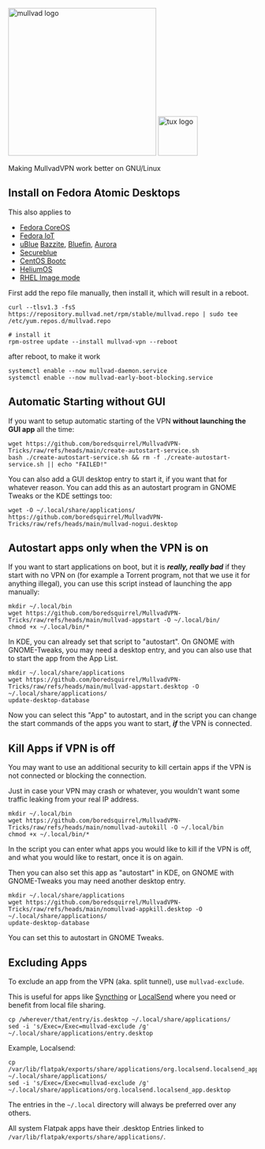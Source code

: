 <img src="https://mullvad.net/_app/immutable/assets/logo.Ba5MUFAA.svg" alt="mullvad logo" width="300"/> <img src="https://www.kernel.org/theme/images/logos/tux.png" alt="tux logo" width="80"/>

Making MullvadVPN work better on GNU/Linux

## Install on Fedora Atomic Desktops
This also applies to
- [Fedora CoreOS](https://fedoraproject.org/coreos/)
- [Fedora IoT](https://fedoraproject.org/iot/)
- [uBlue](https://universal-blue.org) [Bazzite](https://bazzite.gg), [Bluefin](https://projectbluefin.io/), [Aurora](https://getaurora.dev/)
- [Secureblue](https://github.com/secureblue/secureblue)
- [CentOS Bootc](https://gitlab.com/redhat/centos-stream/containers/bootc)
- [HeliumOS](https://heliumos.org)
- [RHEL Image mode](https://www.redhat.com/en/technologies/linux-platforms/enterprise-linux/image-mode)

First add the repo file manually, then install it, which will result in a reboot.

```
curl --tlsv1.3 -fsS https://repository.mullvad.net/rpm/stable/mullvad.repo | sudo tee /etc/yum.repos.d/mullvad.repo

# install it
rpm-ostree update --install mullvad-vpn --reboot
```

after reboot, to make it work

```
systemctl enable --now mullvad-daemon.service
systemctl enable --now mullvad-early-boot-blocking.service
```

## Automatic Starting without GUI
If you want to setup automatic starting of the VPN **without launching the GUI app** all the time:

```
wget https://github.com/boredsquirrel/MullvadVPN-Tricks/raw/refs/heads/main/create-autostart-service.sh
bash ./create-autostart-service.sh && rm -f ./create-autostart-service.sh || echo "FAILED!"
```

You can also add a GUI desktop entry to start it, if you want that for whatever reason. You can add this as an autostart program in GNOME Tweaks or the KDE settings too:

```
wget -O ~/.local/share/applications/ https://github.com/boredsquirrel/MullvadVPN-Tricks/raw/refs/heads/main/mullvad-nogui.desktop
```

## Autostart apps only when the VPN is on

If you want to start applications on boot, but it is ***really, really bad*** if they start with no VPN on (for example a Torrent program, not that we use it for anything illegal), you can use this script instead of launching the app manually:

```
mkdir ~/.local/bin
wget https://github.com/boredsquirrel/MullvadVPN-Tricks/raw/refs/heads/main/mullvad-appstart -O ~/.local/bin/
chmod +x ~/.local/bin/*
```

In KDE, you can already set that script to "autostart". On GNOME with GNOME-Tweaks, you may need a desktop entry, and you can also use that to start the app from the App List.

```
mkdir ~/.local/share/applications
wget https://github.com/boredsquirrel/MullvadVPN-Tricks/raw/refs/heads/main/mullvad-appstart.desktop -O ~/.local/share/applications/
update-desktop-database
```

Now you can select this "App" to autostart, and in the script you can change the start commands of the apps you want to start, ***if*** the VPN is connected.

## Kill Apps if VPN is off
You may want to use an additional security to kill certain apps if the VPN is not connected or blocking the connection.

Just in case your VPN may crash or whatever, you wouldn't want some traffic leaking from your real IP address.

```
mkdir ~/.local/bin
wget https://github.com/boredsquirrel/MullvadVPN-Tricks/raw/refs/heads/main/nomullvad-autokill -O ~/.local/bin
chmod +x ~/.local/bin/*
```

In the script you can enter what apps you would like to kill if the VPN is off, and what you would like to restart, once it is on again.

Then you can also set this app as "autostart" in KDE, on GNOME with GNOME-Tweaks you may need another desktop entry.

```
mkdir ~/.local/share/applications
wget https://github.com/boredsquirrel/MullvadVPN-Tricks/raw/refs/heads/main/nomullvad-appkill.desktop -O ~/.local/share/applications/
update-desktop-database
```

You can set this to autostart in GNOME Tweaks.

## Excluding Apps
To exclude an app from the VPN (aka. split tunnel), use `mullvad-exclude`.

This is useful for apps like [Syncthing](https://flathub.org/apps/com.github.zocker_160.SyncThingy) or [LocalSend](https://flathub.org/apps/org.localsend.localsend_app) where you need or benefit from local file sharing.

```
cp /wherever/that/entry/is.desktop ~/.local/share/applications/
sed -i 's/Exec=/Exec=mullvad-exclude /g' ~/.local/share/applications/entry.desktop
```

Example, Localsend:

```
cp /var/lib/flatpak/exports/share/applications/org.localsend.localsend_app.desktop ~/.local/share/applications/
sed -i 's/Exec=/Exec=mullvad-exclude /g' ~/.local/share/applications/org.localsend.localsend_app.desktop
```

The entries in the `~/.local` directory will always be preferred over any others.

All system Flatpak apps have their .desktop Entries linked to `/var/lib/flatpak/exports/share/applications/`.
